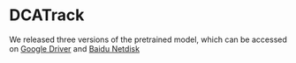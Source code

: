 # DCATrack

We released three versions of the pretrained model, which can be accessed on [Google Driver](https://drive.google.com/drive/folders/1soQMZyvIcY7YrYrGdk6MCstTPlMXNd30?usp=sharing) and [Baidu Netdisk](https://pan.baidu.com/s/1xvadgNxdJhSX-7XjgUNMfQ?pwd=7y2j)




